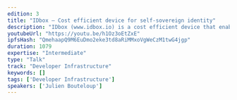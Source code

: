 ```yaml
---
edition: 3
title: "IDbox – Cost efficient device for self-sovereign identity"
description: "IDbox (www.idbox.io) is a cost efficient device that enables people to create a unique identity where is no internet or grid-electricity. People can then use their analog phone to access land registry, healthcare, remittance, electricity, etc."
youtubeUrl: "https://youtu.be/h1Oz3oEtZxE"
ipfsHash: "QmehaapQ9M6EuDmo2eke3td8aRiMMxoVgWeCzM1twG4jgp"
duration: 1079
expertise: "Intermediate"
type: "Talk"
track: "Developer Infrastructure"
keywords: []
tags: ['Developer Infrastructure']
speakers: ['Julien Bouteloup']
---
```

